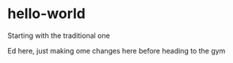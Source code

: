 # hello-world
Starting with the traditional one

Ed here, just making ome changes here before heading to the gym
